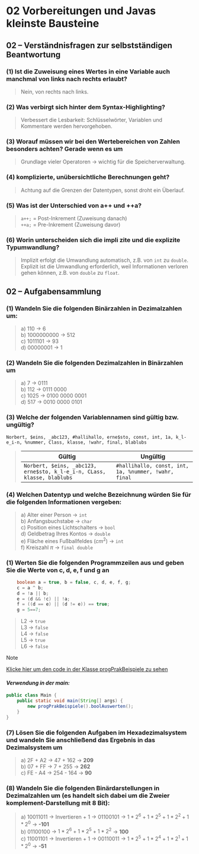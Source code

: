#  02 Vorbereitungen und Javas kleinste Bausteine
## 02 – Verständnisfragen zur selbstständigen Beantwortung
### (1) Ist die Zuweisung eines Wertes in eine Variable auch manchmal von links nach rechts erlaubt?
> Nein, von rechts nach links.
### (2) Was verbirgt sich hinter dem Syntax-Highlighting?
> Verbessert die Lesbarkeit: Schlüsselwörter, Variablen und Kommentare werden hervorgehoben.
### (3) Worauf müssen wir bei den Wertebereichen von Zahlen besonders achten? Gerade wenn es um
> Grundlage vieler Operatoren &rarr; wichtig für die Speicherverwaltung.
### (4) komplizierte, unübersichtliche Berechnungen geht?
> Achtung auf die Grenzen der Datentypen, sonst droht ein Überlauf.
### (5) Was ist der Unterschied von a++ und ++a?
> `a++;` = Post-Inkrement (Zuweisung danach)\
> `++a;` = Pre-Inkrement (Zuweisung davor)
### (6) Worin unterscheiden sich die impli  zite und die explizite Typumwandlung?
> Implizit erfolgt die Umwandlung automatisch, z.B. von `int` zu `double`.\
> Explizit ist die Umwandlung erforderlich, weil Informationen verloren gehen können, z.B. von `double` zu `float`.

## 02 – Aufgabensammlung
### (1) Wandeln Sie die folgenden Binärzahlen in Dezimalzahlen um:
> a) 110        &rarr; 6\
> b) 1000000000 &rarr; 512\
> c) 1011101    &rarr; 93\
> d) 00000001   &rarr; 1

### (2) Wandeln Sie die folgenden Dezimalzahlen in Binärzahlen um
> a) 7      &rarr; 0111\
> b) 112    &rarr; 0111 0000\
> c) 1025   &rarr; 0100 0000 0001\
> d) 517    &rarr; 0010 0000 0101

### (3) Welche der folgenden Variablennamen sind gültig bzw. ungültig?
`Norbert, $eins, _abc123, #hallihallo, erne$sto, const, int, 1a, k_l-e_i-n, %nummer, Class, klasse, !wahr, final, blablubs`
> | Gültig                                                                  | Ungültig                                             |
> |-------------------------------------------------------------------------|------------------------------------------------------|
> | `Norbert, $eins, _abc123, erne$sto, k_l-e_i-n, CLass, klasse, blablubs` | `#hallihallo, const, int, 1a, %nummer, !wahr, final` |

### (4) Welchen Datentyp und welche Bezeichnung würden Sie für die folgenden Informationen vergeben:
> a) Alter einer Person                 &rarr; `int`\
> b) Anfangsbuchstabe                   &rarr; `char`\
> c) Position eines Lichtschalters      &rarr; `bool`\
> d) Geldbetrag Ihres Kontos            &rarr; `double`\
> e) Fläche eines Fußballfeldes ($cm^2$)   &rarr; `int`\
> f) Kreiszahl $\pi$                    &rarr; `final double`

### (1) Werten Sie die folgenden Programmzeilen aus und geben Sie die Werte von c, d, e, f und g an
```java
    boolean a = true, b = false, c, d, e, f, g;  
    c = a ^ b;
    d = !a || b;
    e = (d && !c) || !a;
    f = ((d == e) || (d != e)) == true;
    g = 5==7;
```
> L2 &rarr; `true`\
> L3 &rarr; `false`\
> L4 &rarr; `false`\
> L5 &rarr; `true`\
> L6 &rarr; `false`


> [!NOTE] 
> [Klicke hier um den code in der Klasse progPrakBeispiele zu sehen](../src/progPrakBeispiele.java#L5-L14)

#### *Verwendung in der main:*
```java
public class Main {
    public static void main(String[] args) {
        new progPrakBeispiele().boolAuswerten();
    }
}
 ```

### (7) Lösen Sie die folgenden Aufgaben im Hexadezimalsystem und wandeln Sie anschließend das Ergebnis in das Dezimalsystem um
> a) 2F + A2 &rarr; 47 + 162 &rarr; **209**\
> b) 07 + FF &rarr; 7 + 255 &rarr; **262**\
> c) FE - A4 &rarr; 254 - 164 &rarr; **90**

### (8) Wandeln Sie die folgenden Binärdarstellungen in Dezimalzahlen um (es handelt sich dabei um die Zweier komplement-Darstellung mit 8 Bit):
> a) 10011011 &rarr; Invertieren + 1 &rarr; 01100101 &rarr;  $`1* 2^6 + 1 * 2^5  + 1 * 2^2 + 1 * 2^0`$ &rarr; **-101**\
> b) 01100100 &rarr; $` 1* 2^6 + 1 * 2^5  + 1 * 2^2 `$ &rarr; **100**\
> c) 11001101 &rarr; Invertieren + 1 &rarr; 00110011 &rarr; $` 1* 2^5 + 1* 2^4 + 1 * 2^1  + 1 * 2^0 `$ &rarr; **-51**

